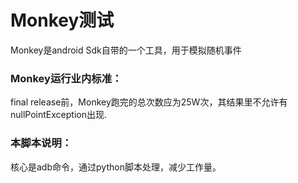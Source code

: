 
# Monkey测试

Monkey是android Sdk自带的一个工具，用于模拟随机事件

### Monkey运行业内标准：

  final release前，Monkey跑完的总次数应为25W次，其结果里不允许有nullPointException出现.
  
### 本脚本说明：

  核心是adb命令，通过python脚本处理，减少工作量。

